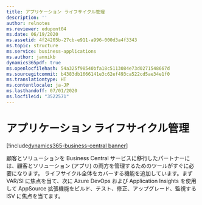 ```yaml
---
title: アプリケーション ライフサイクル管理
description: ''
author: relnotes
ms.reviewer: edupont04
ms.date: 06/19/2020
ms.assetid: 4f24205b-27cb-e911-a996-000d3a4f3343
ms.topic: structure
ms.service: business-applications
ms.author: jannikb
dynamics365pdf: true
ms.openlocfilehash: 54a325f98540bfa18c5113084e73d0271548667d
ms.sourcegitcommit: b4383db1666141e3c62ef493ca522cd5ae34e1f0
ms.translationtype: HT
ms.contentlocale: ja-JP
ms.lasthandoff: 07/01/2020
ms.locfileid: "3522571"
---
```

# <a name="application-lifecycle-management"></a>アプリケーション ライフサイクル管理

[!include[dynamics365-business-central banner](../includes/dynamics365-business-central.md)]

<!--structure start-->
顧客とソリューションを Business Central サービスに移行したパートナーには、顧客とソリューション (アプリ) の両方を管理するためのツールがすぐに必要になります。 ライフサイクル全体をカバーする機能を追加しています。まず VAR/SI に焦点を当て、次に Azure DevOps および Application Insights を使用して AppSource 拡張機能をビルド、テスト、修正、アップグレード、監視する ISV に焦点を当てます。
<!--structure end-->



